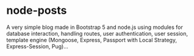 # node-posts
A very simple blog made in Bootstrap 5 and node.js using modules for database interaction, handling routes, user authentication, user session, template engine (Mongoose, Express, Passport with Local Strategy, Express-Session, Pug)...

